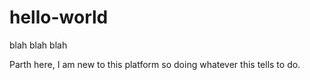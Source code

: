 # hello-world
blah blah blah

Parth here, I am new to this platform so doing whatever this tells to do.
